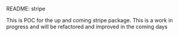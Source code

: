 README: stripe

This is POC for the up and coming stripe package. This is a work in progress and will be refactored and improved in the coming days
